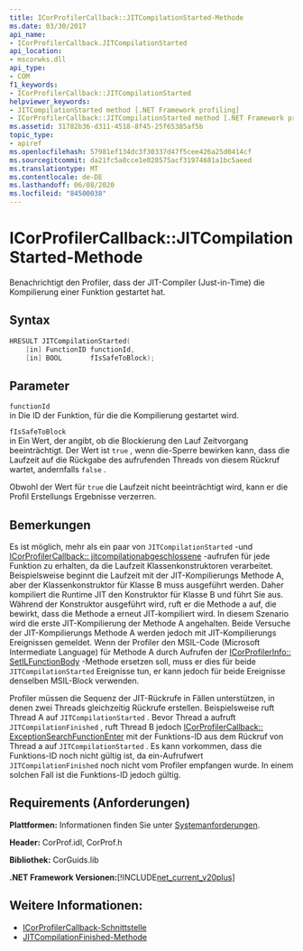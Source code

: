 ```yaml
---
title: ICorProfilerCallback::JITCompilationStarted-Methode
ms.date: 03/30/2017
api_name:
- ICorProfilerCallback.JITCompilationStarted
api_location:
- mscorwks.dll
api_type:
- COM
f1_keywords:
- ICorProfilerCallback::JITCompilationStarted
helpviewer_keywords:
- JITCompilationStarted method [.NET Framework profiling]
- ICorProfilerCallback::JITCompilationStarted method [.NET Framework profiling]
ms.assetid: 31782b36-d311-4518-8f45-25f65385af5b
topic_type:
- apiref
ms.openlocfilehash: 57981ef134dc3f30337d47f5cee426a25d0414cf
ms.sourcegitcommit: da21fc5a8cce1e028575acf31974681a1bc5aeed
ms.translationtype: MT
ms.contentlocale: de-DE
ms.lasthandoff: 06/08/2020
ms.locfileid: "84500038"
---
```

# <a name="icorprofilercallbackjitcompilationstarted-method"></a>ICorProfilerCallback::JITCompilationStarted-Methode
Benachrichtigt den Profiler, dass der JIT-Compiler (Just-in-Time) die Kompilierung einer Funktion gestartet hat.  
  
## <a name="syntax"></a>Syntax  
  
```cpp  
HRESULT JITCompilationStarted(  
    [in] FunctionID functionId,  
    [in] BOOL       fIsSafeToBlock);  
```  
  
## <a name="parameters"></a>Parameter  
 `functionId`  
 in Die ID der Funktion, für die die Kompilierung gestartet wird.  
  
 `fIsSafeToBlock`  
 in Ein Wert, der angibt, ob die Blockierung den Lauf Zeitvorgang beeinträchtigt. Der Wert ist `true` , wenn die-Sperre bewirken kann, dass die Laufzeit auf die Rückgabe des aufrufenden Threads von diesem Rückruf wartet, andernfalls `false` .  
  
 Obwohl der Wert für `true` die Laufzeit nicht beeinträchtigt wird, kann er die Profil Erstellungs Ergebnisse verzerren.  
  
## <a name="remarks"></a>Bemerkungen  
 Es ist möglich, mehr als ein paar von `JITCompilationStarted` -und [ICorProfilerCallback:: jitcompilationabgeschlossene](icorprofilercallback-jitcompilationfinished-method.md) -aufrufen für jede Funktion zu erhalten, da die Laufzeit Klassenkonstruktoren verarbeitet. Beispielsweise beginnt die Laufzeit mit der JIT-Kompilierungs Methode A, aber der Klassenkonstruktor für Klasse B muss ausgeführt werden. Daher kompiliert die Runtime JIT den Konstruktor für Klasse B und führt Sie aus. Während der Konstruktor ausgeführt wird, ruft er die Methode a auf, die bewirkt, dass die Methode a erneut JIT-kompiliert wird. In diesem Szenario wird die erste JIT-Kompilierung der Methode A angehalten. Beide Versuche der JIT-Kompilierungs Methode A werden jedoch mit JIT-Kompilierungs Ereignissen gemeldet. Wenn der Profiler den MSIL-Code (Microsoft Intermediate Language) für Methode A durch Aufrufen der [ICorProfilerInfo:: SetILFunctionBody](icorprofilerinfo-setilfunctionbody-method.md) -Methode ersetzen soll, muss er dies für beide `JITCompilationStarted` Ereignisse tun, er kann jedoch für beide Ereignisse denselben MSIL-Block verwenden.  
  
 Profiler müssen die Sequenz der JIT-Rückrufe in Fällen unterstützen, in denen zwei Threads gleichzeitig Rückrufe erstellen. Beispielsweise ruft Thread A auf `JITCompilationStarted` . Bevor Thread a aufruft `JITCompilationFinished` , ruft Thread B jedoch [ICorProfilerCallback:: ExceptionSearchFunctionEnter](icorprofilercallback-exceptionsearchfunctionenter-method.md) mit der Funktions-ID aus dem Rückruf von Thread a auf `JITCompilationStarted` . Es kann vorkommen, dass die Funktions-ID noch nicht gültig ist, da ein-Aufrufwert `JITCompilationFinished` noch nicht vom Profiler empfangen wurde. In einem solchen Fall ist die Funktions-ID jedoch gültig.  
  
## <a name="requirements"></a>Requirements (Anforderungen)  
 **Plattformen:** Informationen finden Sie unter [Systemanforderungen](../../get-started/system-requirements.md).  
  
 **Header:** CorProf.idl, CorProf.h  
  
 **Bibliothek:** CorGuids.lib  
  
 **.NET Framework Versionen:**[!INCLUDE[net_current_v20plus](../../../../includes/net-current-v20plus-md.md)]  
  
## <a name="see-also"></a>Weitere Informationen:

- [ICorProfilerCallback-Schnittstelle](icorprofilercallback-interface.md)
- [JITCompilationFinished-Methode](icorprofilercallback-jitcompilationfinished-method.md)
